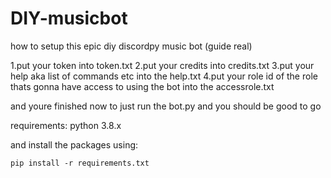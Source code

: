 # DIY-musicbot

how to setup this epic diy discordpy music bot (guide real)

1.put your token into token.txt
2.put your credits into credits.txt
3.put your help aka list of commands etc into the help.txt
4.put your role id of the role thats gonna have access to using the bot into the accessrole.txt

and youre finished now to just run the bot.py and you should be good to go

requirements:
 python 3.8.x

and install the packages using:
```
pip install -r requirements.txt
```
